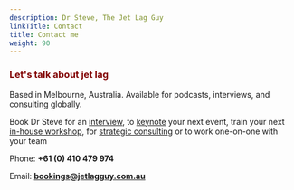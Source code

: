 ```yaml
---
description: Dr Steve, The Jet Lag Guy
linkTitle: Contact
title: Contact me
weight: 90
---
```


### <span style="color:maroon">Let's talk about jet lag</span>

<aside>Based in Melbourne, Australia. Available for podcasts, interviews, and consulting globally.</aside>

Book Dr Steve for an [interview](media.html), to [keynote](keynotes.html) your next event, train your next [in-house workshop](workshops.html), for [strategic consulting](consulting.html) or to work one-on-one with your team

Phone: **+61 (0) 410 479 974**

Email: **[bookings@jetlagguy.com.au](mailto:bookings@jetlagguy.com.au)**
